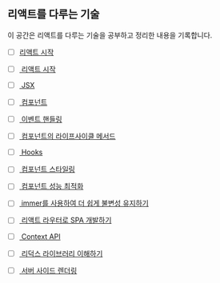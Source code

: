 ## 리액트를 다루는 기술
이 공간은 리액트를 다루는 기술을 공부하고 정리한 내용을 기록합니다.


- [ ] [리액트 시작](https://www.notion.so/iamalucy/a4a545ae19ce4e1db57fa6ab99bea38c)

- [ ] [ 리액트 시작 ](https://iamalucy.notion.site/a4a545ae19ce4e1db57fa6ab99bea38c)
- [ ] [ JSX ](https://iamalucy.notion.site/JSX-e99d30448c9b46a2b47bafcd49bb6dea)
- [ ] [ 컴포넌트 ](https://iamalucy.notion.site/d5779d4ce40f4b00a5c3b2c54d1deeb4)
- [ ] [ 이벤트 핸들링 ](https://iamalucy.notion.site/06712e42cd6c470699521ab65f56783d)  
- [ ] [ 컴포넌트의 라이프사이클 메서드 ]()
- [ ] [ Hooks ]()
- [ ] [ 컴포넌트 스타일링 ]()
- [ ] [ 컴포넌트 성능 최적화 ]()
- [ ] [ immer를 사용하여 더 쉽게 불변성 유지하기 ]()
- [ ] [ 리액트 라우터로 SPA 개발하기 ]()
- [ ] [ Context API ]()
- [ ] [ 리덕스 라이브러리 이해하기 ]()
- [ ] [ 서버 사이드 렌더링 ]()
 